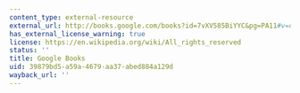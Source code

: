 ```yaml
---
content_type: external-resource
external_url: http://books.google.com/books?id=7vXV585BiYYC&pg=PA11#v=onepage
has_external_license_warning: true
license: https://en.wikipedia.org/wiki/All_rights_reserved
status: ''
title: Google Books
uid: 39879bd5-a59a-4679-aa37-abed884a129d
wayback_url: ''
---
```


